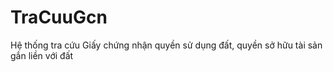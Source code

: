 # TraCuuGcn
Hệ thống tra cứu Giấy chứng nhận quyền sử dụng đất, quyền sở hữu tài sản gắn liền với đất
